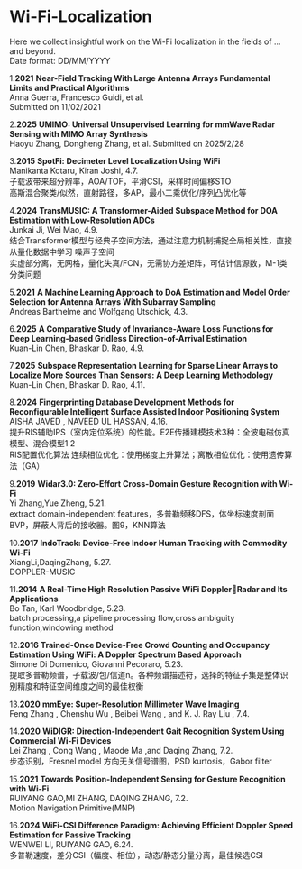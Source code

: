 # Wi-Fi-Localization
Here we collect insightful work on the Wi-Fi localization in the fields of ... and beyond.  
Date format: DD/MM/YYYY  

1.**2021**  **Near-Field Tracking With Large Antenna Arrays Fundamental Limits and Practical Algorithms**  
Anna Guerra, Francesco Guidi, et al.  
Submitted on 11/02/2021

2.**2025**  **UMIMO: Universal Unsupervised Learning for mmWave Radar Sensing with MIMO Array Synthesis**  
Haoyu Zhang, Dongheng Zhang, et al. 
Submitted on 2025/2/28

3.**2015**  **SpotFi: Decimeter Level Localization Using WiFi**  
Manikanta Kotaru, Kiran Joshi, 4.7.  
子载波带来超分辨率，AOA/TOF，平滑CSI，采样时间偏移STO  
高斯混合聚类/似然，直射路径，多AP，最小二乘优化/序列凸优化等

4.**2024**  **TransMUSIC: A Transformer-Aided Subspace Method for DOA Estimation with Low-Resolution ADCs**  
Junkai Ji, Wei Mao, 4.9.  
结合Transformer模型与经典子空间方法，通过注意力机制捕捉全局相关性，直接从量化数据中学习 噪声子空间  
实虚部分离，无网格，量化失真/FCN，无需协方差矩阵，可估计信源数，M-1类分类问题

5.**2021**  **A Machine Learning Approach to DoA Estimation and Model Order Selection for Antenna Arrays With Subarray Sampling**  
Andreas Barthelme and Wolfgang Utschick, 4.3.

6.**2025**  **A Comparative Study of Invariance-Aware Loss Functions for Deep Learning-based Gridless Direction-of-Arrival Estimation**  
Kuan-Lin Chen, Bhaskar D. Rao, 4.9.

7.**2025**  **Subspace Representation Learning for Sparse Linear Arrays to Localize More Sources Than Sensors: A Deep Learning Methodology**  
Kuan-Lin Chen, Bhaskar D. Rao, 4.11.  

8.**2024**  **Fingerprinting Database Development Methods for Reconfigurable Intelligent Surface Assisted Indoor Positioning System**  
AISHA JAVED , NAVEED UL HASSAN, 4.16.  
提升RIS辅助IPS（室内定位系统）的性能。E2E传播建模技术3种：全波电磁仿真模型、混合模型1 2  
RIS配置优化算法 连续相位优化：使用梯度上升算法；离散相位优化：使用遗传算法（GA）

9.**2019**  **Widar3.0: Zero-Effort Cross-Domain Gesture Recognition with Wi-Fi**  
Yi Zhang,Yue Zheng, 5.21.   
extract domain-independent features，多普勒频移DFS，体坐标速度剖面BVP，屏蔽人背后的接收器。图9，KNN算法  

10.**2017**  **IndoTrack: Device-Free Indoor Human Tracking with Commodity Wi-Fi**  
XiangLi,DaqingZhang, 5.27.  
DOPPLER-MUSIC

11.**2014**  **A Real-Time High Resolution Passive WiFi DopplerRadar and Its Applications**  
Bo Tan, Karl Woodbridge, 5.23.  
batch processing,a pipeline processing flow,cross ambiguity function,windowing method

12.**2016**  **Trained-Once Device-Free Crowd Counting and Occupancy Estimation Using WiFi: A Doppler Spectrum Based Approach**  
Simone Di Domenico, Giovanni Pecoraro, 5.23.  
提取多普勒频谱，子载波/包/信道n。各种频谱描述符，选择的特征子集是整体识别精度和特征空间维度之间的最佳权衡

13.**2020**  **mmEye: Super-Resolution Millimeter Wave Imaging**  
Feng Zhang , Chenshu Wu , Beibei Wang , and K. J. Ray Liu , 7.4.  

14.**2020**  **WiDIGR: Direction-Independent Gait Recognition System Using Commercial Wi-Fi Devices**  
Lei Zhang , Cong Wang , Maode Ma ,and Daqing Zhang, 7.2.  
步态识别，Fresnel model 方向无关信号谱图，PSD kurtosis，Gabor filter

15.**2021**  **Towards Position-Independent Sensing for Gesture Recognition with Wi-Fi**  
RUIYANG GAO,MI ZHANG, DAQING ZHANG, 7.2.  
Motion Navigation Primitive(MNP)

16.**2024**  **WiFi-CSI Difference Paradigm: Achieving Efficient Doppler Speed Estimation for Passive Tracking**  
WENWEI LI, RUIYANG GAO, 6.24.  
多普勒速度，差分CSI（幅度、相位），动态/静态分量分离，最佳候选CSI
